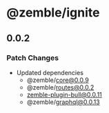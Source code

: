 # @zemble/ignite

## 0.0.2

### Patch Changes

- Updated dependencies
  - @zemble/core@0.0.9
  - @zemble/routes@0.0.2
  - zemble-plugin-bull@0.0.11
  - @zemble/graphql@0.0.13
